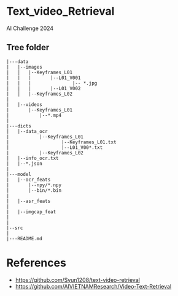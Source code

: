 # Text_video_Retrieval
AI Challenge 2024


## Tree folder

```
|---data
|   |--images
|   │   |--Keyframes_L01
|   |   |       |--L01_V001
|   |   |               |-- *.jpg
|   |   |       |--L01_V002
|   │   |--Keyframes_L02
|   
|   |--videos
|       |--Keyframes_L01
|           |--*.mp4
|
|---dicts
|   |--data_ocr
|           |--Keyframes_L01
|                   |--Keyframes_L01.txt
|                   |--L01_V00*.txt
|           |--Keyframes_L02
|   |--info_ocr.txt
|   |--*.json
|
|---model
|   |--ocr_feats
|       |--npy/*.npy
|       |--bin/*.bin
|
|   |--asr_feats
|
|   |--imgcap_feat
|
|
|--src
|
|---README.md
```


# References
- https://github.com/Syun1208/text-video-retrieval
- https://github.com/AIVIETNAMResearch/Video-Text-Retrieval